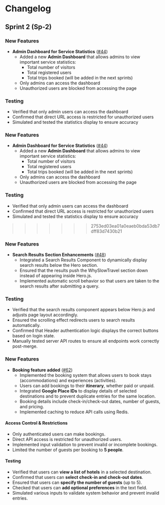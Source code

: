 # Changelog  

## Sprint 2 (Sp-2)  

### New Features  
- **Admin Dashboard for Service Statistics** ([#44](https://github.com/mulla028/T9-Final_Project/pull/44))  
  - Added a new **Admin Dashboard** that allows admins to view important service statistics:  
    - Total number of visitors  
    - Total registered users  
    - Total trips booked  (will be added in the next sprints)
  - Only admins can access the dashboard  
  - Unauthorized users are blocked from accessing the page  

### Testing  
- Verified that only admin users can access the dashboard  
- Confirmed that direct URL access is restricted for unauthorized users  
- Simulated and tested the statistics display to ensure accuracy  

### New Features  
- **Admin Dashboard for Service Statistics** ([#44](https://github.com/mulla028/T9-Final_Project/pull/44))  
  - Added a new **Admin Dashboard** that allows admins to view important service statistics:  
    - Total number of visitors  
    - Total registered users  
    - Total trips booked  (will be added in the next sprints)
  - Only admins can access the dashboard  
  - Unauthorized users are blocked from accessing the page  

### Testing  
- Verified that only admin users can access the dashboard  
- Confirmed that direct URL access is restricted for unauthorized users  
- Simulated and tested the statistics display to ensure accuracy  
>>>>>>> 2753ed03ea01a0eaeb0bda53db7dff83d7430b21

### New Features
- **Search Results Section Enhancements** ([#48](https://github.com/mulla028/T9-Final_Project/pull/48))
  - Integrated a Search Results Component to dynamically display search results below the Hero section.
  - Ensured that the results push the WhySlowTravel section down instead of appearing inside Hero.js.
  - Implemented automatic scroll behavior so that users are taken to the search results after submitting a query.

### Testing
- Verified that the search results component appears below Hero.js and adjusts page layout accordingly.
- Ensured the scrolling effect redirects users to search results automatically.
- Confirmed that Header authentication logic displays the correct buttons based on login state.
- Manually tested server API routes to ensure all endpoints work correctly post-merge.

### New Features

- **Booking feature added** ([#62](https://github.com/mulla028/T9-Final_Project/pull/62))
  - Implemented the booking system that allows users to book stays (accommodations) and experiences (activities).
  - Users can add bookings to their **itinerary**, whether paid or unpaid.
  - Integrated **Google Place IDs** to display details of selected destinations and to prevent duplicate entries for the same location.
  - Booking details include check-in/check-out dates, number of guests, and pricing.
  - Implemented caching to reduce API calls using Redis.

#### **Access Control & Restrictions**

- Only authenticated users can make bookings.
- Direct API access is restricted for unauthorized users.
- Implemented input validation to prevent invalid or incomplete bookings.
- Limited the number of guests per booking to **5 people**.

#### **Testing**

- Verified that users can **view a list of hotels** in a selected destination.
- Confirmed that users can **select check-in and check-out dates**.
- Ensured that users can **specify the number of guests** (up to 5).
- Checked that users can **add optional preferences** in the text field.
- Simulated various inputs to validate system behavior and prevent invalid entries.

